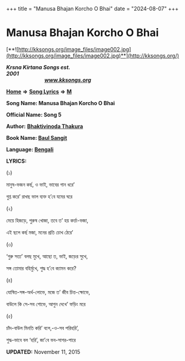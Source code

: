 +++
title = "Manusa Bhajan Korcho O Bhai"
date = "2024-08-07"
+++

# Manusa Bhajan Korcho O Bhai
[**![http://kksongs.org/image_files/image002.jpg](http://kksongs.org/image_files/image002.jpg)**](http://kksongs.org/)

**_Krsna Kirtana Songs est. 2001_**                                                                                                                                                 **_www.kksongs.org_**

**[Home](http://kksongs.org/)** **⇒** **[Song Lyrics](http://kksongs.org/lyrics.html)** **⇒** **[M](http://kksongs.org/songs/song_m.html)**

**Song Name: Manusa Bhajan Korcho O Bhai**

**Official Name: Song 5**

**Author:** [**Bhaktivinoda Thakura**](http://kksongs.org/authors/list/bhaktivinoda.html)

**Book Name: [Baul Sangit](http://kksongs.org/authors/literature/baulsangit.html)**

**Language: [Bengali](http://kksongs.org/language/list/bengali.html)**

**LYRICS:**

(১)

মানুষ\-ভজন কর্ছ, ও ভাই, ভাবের গান ধরে’

গুপ্ত করে’ রাখছ ভাল ব্যক্ত হ’বে যমের ঘরে 

(২)

মেয়ে হিজড়ে, পুরুষ খোজা, তবে ত’ হয় কর্ত্তা\-ভজা,

এই ছলে কর্ছ মজা, মনের প্রতি চোখ ঠেরে’ 

(৩)

‘গুরু সত্য’ বলছ মুখে, আছো ত, ভাই, জড়ের সুখে,

সঙ্গ তোমার বহির্মুখে, শুদ্ধ হ’বে ক্যামন করে? 

(৪)

যোষিত\-সঙ্গ\-অর্থ\-লোভে, মজে ত’ জীব চিত্ত\-ক্ষোভে,

বাউলে কি সে\-সব শোভে, আগুন দেখে’ ফড়িং মরে 

(৫)

চাঁদ\-বাউল মিনতি করি’ বলে,-ও\-সব পরিহরি’,

শুদ্ধ\-ভাবে বল ‘হরি’, জা’বে ভব\-সাগর\-পারে

**UPDATED:** November 11, 2015